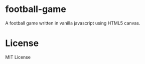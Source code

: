 # football-game
A football game written in vanilla javascript using HTML5 canvas.

# License
MIT License

